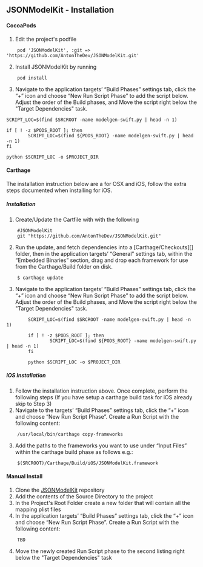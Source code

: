 ## JSONModelKit - Installation

#### CocoaPods

1. Edit the project's podfile

```
	pod 'JSONModelKit', :git => 'https://github.com/AntonTheDev/JSONModelKit.git'
```
2. Install JSONModelKit by running

```
	pod install
```
3. Navigate to the application targets’ “Build Phases” settings tab, click the “+” icon and choose “New Run Script Phase” to add the script below. Adjust the order of the Build phases, and Move the script right below the "Target Dependencies" task.

```
SCRIPT_LOC=$(find $SRCROOT -name modelgen-swift.py | head -n 1)

if [ ! -z $PODS_ROOT ]; then
		SCRIPT_LOC=$(find ${PODS_ROOT} -name modelgen-swift.py | head -n 1)
fi

python $SCRIPT_LOC -o $PROJECT_DIR
```

#### Carthage

The installation instruction below are a for OSX and iOS, follow the extra steps documented when installing for iOS.

##### Installation

1. Create/Update the Cartfile with with the following

```
	#JSONModelKit
	git "https://github.com/AntonTheDev/JSONModelKit.git"
```
2. Run the update, and fetch dependencies into a [Carthage/Checkouts][] folder, then in the application targets’ “General” settings tab, within the “Embedded Binaries” section, drag and drop each framework for use from the Carthage/Build folder on disk.

```
	$ carthage update
```

3. Navigate to the application targets’ “Build Phases” settings tab, click the “+” icon and choose “New Run Script Phase” to add the script below. Adjust the order of the Build phases, and Move the script right below the "Target Dependencies" task.

```
		SCRIPT_LOC=$(find $SRCROOT -name modelgen-swift.py | head -n 1)

		if [ ! -z $PODS_ROOT ]; then
				SCRIPT_LOC=$(find ${PODS_ROOT} -name modelgen-swift.py | head -n 1)
		fi

		python $SCRIPT_LOC -o $PROJECT_DIR
```

##### iOS Installation

1. Follow the installation instruction above. Once complete, perform the following steps
(If you have setup a carthage build task for iOS already skip to Step 3)
2. Navigate to the targets’ “Build Phases” settings tab, click the “+” icon and choose “New Run Script Phase”. Create a Run Script with the following content:

```
	/usr/local/bin/carthage copy-frameworks
```

3. Add the paths to the frameworks you want to use under “Input Files” within the carthage build phase as follows e.g.:

```
	$(SRCROOT)/Carthage/Build/iOS/JSONModelKit.framework
```


#### Manual Install

1. Clone the [JSONModelKit](https://github.com/AntonTheDev/JSONModelKit.git) repository
2. Add the contents of the Source Directory to the project
3. In the Project's Root Folder create a new folder that will contain all the mapping plist files
4. In the application targets’ “Build Phases” settings tab, click the “+” icon and choose “New Run Script Phase”. Create a Run Script with the following content:

```
	TBD
```

4. Move the newly created Run Script phase to the second listing right below the "Target Dependencies" task
